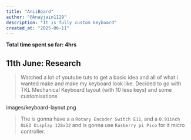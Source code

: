 ```yaml
---
title: "AniiBoard"
author: "@Anayjain1129"
description: "It is fully custom keyboard"
created_at: "2025-06-11"
---
```


**Total time spent so far: 4hrs**

## 11th June: Research
> Watched a lot of youtube tuts to get a basic idea and all of what i wanted make and make my keyboard look like.
> Decided to go with TKL Mechanical Keyboard layout (with 10 less keys) and some customisations

images/keyboard-layout.png

> The is gonna have a a `Rotary Encoder Switch E11`, and a `0.91inch OLED Display 128x32` and is gonna use `Rasberry pi Pico` for it micro controller.
